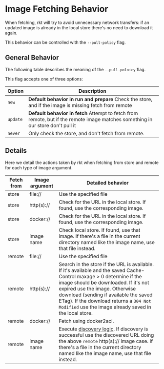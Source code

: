 # Image Fetching Behavior

When fetching, rkt will try to avoid unnecessary network transfers: if an updated image is already in the local store there's no need to download it again.

This behavior can be controlled with the `--pull-policy` flag.

## General Behavior

The following table describes the meaning of the `--pull-poloicy` flag.

This flag accepts one of three options:

Option                    | Description
------------------------- | ---------------------------------------------------------------------------------------------------
`new`                     | __Default behavior in run and prepare__ Check the store, and if the image is missing fetch from remote
`update`                  | __Default behavior in fetch__ Attempt to fetch from remote, but if the remote image matches something in our store don't pull it
`never`                   | Only check the store, and don't fetch from remote.

## Details

Here we detail the actions taken by rkt when fetching from store and remote for each type of image argument.

Fetch from   | Image argument     | Detailed behavior
------------ | ------------------ | --------------------------------------------------------------------------------------------
store        | file://            | Use the specified file
store        | http(s)://         | Check for the URL in the local store. If found, use the corresponding image.
store        | docker://          | Check for the URL in the local store. If found, use the corresponding image.
store        | image name         | Check local store. If found, use that image. If there's a file in the current directory named like the image name, use that file instead.
remote       | file://            | Use the specified file
remote       | http(s)://         | Search in the store if the URL is available. If it's available and the saved Cache-Control maxage > 0 determine if the image should be downloaded. If it's not expired use the image. Otherwise download (sending if available the saved ETag). If the download returns a `304 Not Modified` use the image already saved in the local store.
remote       | docker://          | Fetch using docker2aci.
remote       | image name         | Execute [discovery logic][discovery-logic]. If discovery is successful use the discovered URL doing the above `remote` http(s):// image case. If there's a file in the current directory named like the image name, use that file instead.


[discovery-logic]: https://github.com/appc/spec/blob/master/spec/discovery.md#app-container-image-discovery
